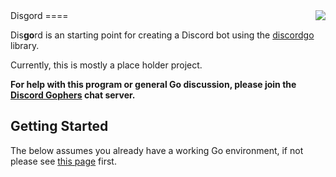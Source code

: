 <img align="right" src="https://raw.githubusercontent.com/wiki/bwmarrin/disgord/images/gourd.jpg">
Disgord
====

Dis**go**rd is an starting point for creating a Discord bot using 
the [discordgo](https://github.com/bwmarrin/discordgo) library.

Currently, this is mostly a place holder project.

**For help with this program or general Go discussion, please join the [Discord 
Gophers](https://discord.gg/0f1SbxBZjYq9jLBk) chat server.**

## Getting Started

The below assumes you already have a working Go environment, if not please see
[this page](https://golang.org/doc/install) first.
